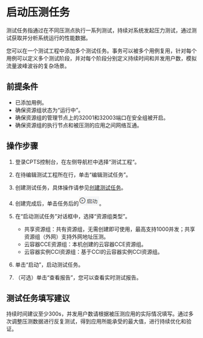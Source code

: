 # 启动压测任务<a name="cpts_01_0016"></a>

测试任务指通过在不同压测点执行一系列测试，持续对系统发起压力测试，通过测试获取并分析系统运行的性能数据。

您可以在一个测试工程中添加多个测试任务。事务可以被多个用例复用，针对每个用例可以定义多个测试阶段，并对每个阶段分别定义持续时间和并发用户数，模拟流量波峰波谷的复杂场景。

## 前提条件<a name="section1594645884318"></a>

-   已添加用例。
-   确保资源组状态为“运行中”。
-   确保资源组的管理节点上的32001和32003端口在安全组被开启。
-   确保资源组的执行节点和被压测的应用之间网络互通。

## 操作步骤<a name="section18955152717438"></a>

1.  登录CPTS控制台，在左侧导航栏中选择“测试工程“。
2.  在待编辑测试工程所在行，单击“编辑测试任务”。
3.  创建测试任务，具体操作请参见[创建测试任务](创建测试任务.md#section1292411341135)。
4.  创建完成后，单击任务后的![](figures/icon-start.png)。
5.  在“启动测试任务”对话框中，选择“资源组类型”。
    -   共享资源组：共有资源组，无需创建即可使用，最高支持1000并发；共享资源组（外网）支持外网地址压测。
    -   云容器CCE资源组：本机创建的云容器CCE资源组。
    -   云容器实例CCI资源组：基于CCI的云容器实例CCI资源组。

6.  单击“启动”，启动测试任务。
7.  （可选）单击“查看报告”，您可以查看实时测试报告。

## 测试任务填写建议<a name="section1498573263514"></a>

持续时间建议至少300s，并发用户数请根据被压测应用的实际情况填写。通过多次调整压测数据进行反复测试，得到应用所能承受的最大值，进行持续优化和验证。

